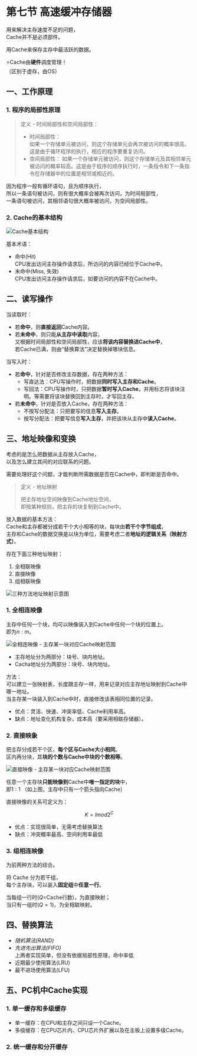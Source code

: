 # 第七节 高速缓冲存储器

用来解决主存速度不足的问题，  
Cache并不是必须部件。

用Cache来保存主存中最活跃的数据。

⭐Cache由**硬件**调度管理！  
（区别于虚存，由OS）

## 一、工作原理

### 1. 程序的局部性原理

> 定义 - 时间局部性和空间局部性：
>
> * 时间局部性：  
>   如果一个存储单元被访问，则这个存储单元会再次被访问的概率很高。这是由于循环程序的执行，相应的程序要重复访问。​
> * 空间局部性：
>   如果一个存储单元被访问，则这个存储单元及其相邻单元被访问的概率较高。这是由于程序的顺序执行时，一条指令和下一条指令在存储器中的位置是相邻或相近的。

因为程序一般有循环语句，且为顺序执行，  
所以一条语句被访问，则有很大概率会被再次访问，为时间局部性，  
一条语句被访问，其相邻语句很大概率被访问，为空间局部性。

### 2. Cache的基本结构

![Cache基本结构](images/5.6_Storage_7--04-10_09-22-21.png)

基本术语：

* 命中(Hit)  
  CPU发出访问主存操作请求后，所访问的内容已经位于Cache中。​
* 未命中(Miss, 失效)  
  CPU发出访问主存操作请求后，如要访问的内容不在Cache中。

## 二、读写操作

当读取时：

* 若**命中**，则**直接返回**Cache内容。
* 若**未命中**，则只能**从主存中读取**内容，  
  又根据时间局部性和空间局部性，应该**将该内容替换进Cache中**，  
  若Cache已满，则由“替换算法”决定替换掉哪块信息。

当写入时：

* 若**命中**，针对是否修改主存数据，存在两种方法：
  * 写直达法：CPU写操作时，把数据**同时写入主存和Cache**。​
  * 写回法：CPU写操作时，只把数据**暂时写入Cache**，并用标志将该块注明。等需要将该块替换回到主存时，才写回主存。​
* 若**未命中**，针对是否放入Cache，存在两种方法：
  * 不按写分配法：只把要写的信息**写入主存**。​
  * 按写分配法：把要写信息**写入主存**，并把该块从主存中**读入Cache**。​

## 三、地址映像和变换​

考虑的是怎么把数据从主存放入Cache，  
以及怎么建立其间的对应联系的问题。

需要处理好这个问题，才能判断所需数据是否在Cache中，即判断是否命中。

> 定义 - 地址映射
>
> 把主存地址空间映像到Cache地址空间，  
> 即按某种规则，把主存的块复制到Cache中。​

放入数据的基本方法：  
Cache和主存都被分成若干个大小相等的块，每块由**若干个字节组成**，  
主存和Cache的数据交换是以块为单位，需要考虑二者**地址的逻辑关系（映射方式）**。​

存在下面三种地址映射：

1. 全相联映像​
2. 直接映像
3. 组相联映像

![三种方法地址映射示意图](images/5.6_Storage_7--04-11_11-06-57.png)

### 1. 全相连映像

主存中任何一个块，均可以映像装入到Cache中任何一个块的位置上。​  
即为$n:m$。

![全相连映像 - 主存某一块对应Cache映射范围](images/5.6_Storage_7--04-11_10-58-27.png)

* 主存地址分为两部分：块号、块内地址。
* Cacha地址分为两部分：块号、块内地址。

方法：  
可以建立一张映射表，长度跟主存一样，用来记录对应主存地址映射到Cache中哪一地址。  
当主存某一块装入到Cache中时，直接修改该表相同位置的记录。

* 优点：灵活、快速、冲突率低、Cache利用率高。
* 缺点：地址变化机构复杂，成本高（要采用相联存储器）。

### 2. 直接映象

把主存分成若干个区，**每个区与Cache大小相同**。  
区内再分块，其**块的个数与Cache中块的个数相等**。​

![直接映像 - 主存某一块对应Cache映射范围](images/5.6_Storage_7--04-11_11-10-08.png)

任意一个主存块**只能映像到**Cache中**唯一指定的块**中，  
即$1:1$
（如上图，主存中只有一个箭头指向Cache）

直接映像的关系可定义为：​

$$
K=I mod 2^C
$$

* 优点：实现很简单，无需考虑替换算法
* 缺点：冲突概率最高、空间利用率最低

### 3. 组相连映像

为前两种方法的综合。

将 Cache 分为若干组，  
每个主存块，可以装入**固定组**中**任意一行**。

当每组一行时($Q=$Cache行数)，为直接映射；  
当只有一组时$(Q=1$)，为全相联映射。

## 四、替换算法

* *随机算法(RAND)*
* *先进先出算法(FIFO)*  
  上两者实现简单，但没有依据局部性原理，命中率低
* 近期最少使用算法(LRU)
* 最不进场使用算法(LFU)

## 五、PC机中Cache实现

### 1. 单一缓存和多级缓存

* 单一缓存：在CPU和主存之间只设一个Cache。​
* 多级缓存：在CPU芯片内、CPU芯片外扩展以及在主板上设置多级Cache。 ​

### 2. 统一缓存和分开缓存
